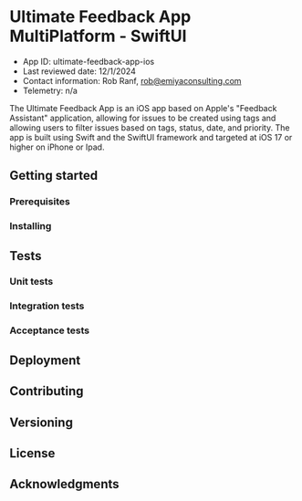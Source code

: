 # Ultimate Feedback App MultiPlatform - SwiftUI

* App ID: ultimate-feedback-app-ios
* Last reviewed date: 12/1/2024
* Contact information: Rob Ranf, rob@emiyaconsulting.com
* Telemetry: n/a

The Ultimate Feedback App is an iOS app based on Apple's "Feedback Assistant" application, allowing for issues to
be created using tags and allowing users to filter issues based on tags, status, date, and priority. The app is
built using Swift and the SwiftUI framework and targeted at iOS 17 or higher on iPhone or Ipad. 

## Getting started
### Prerequisites
### Installing

## Tests
### Unit tests
### Integration tests
### Acceptance tests

## Deployment

## Contributing

## Versioning

## License

## Acknowledgments
